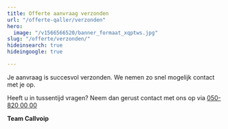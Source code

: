 ```yaml
---
title: Offerte aanvraag verzonden
url: "/offerte-qaller/verzonden"
hero:
  image: "/v1566566520/banner_formaat_xqptws.jpg"
slug: "/offerte/verzonden/"
hideinsearch: true
hideingoogle: true

---
```

Je aanvraag is succesvol verzonden. We nemen zo snel mogelijk contact met je op.

Heeft u in tussentijd vragen? Neem dan gerust contact met ons op via [050-820 00 00](tel:+31508200000)

**Team Callvoip**
